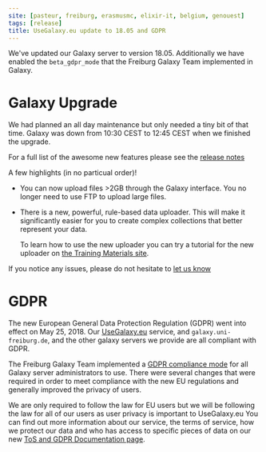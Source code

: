 ```yaml
---
site: [pasteur, freiburg, erasmusmc, elixir-it, belgium, genouest]
tags: [release]
title: UseGalaxy.eu update to 18.05 and GDPR
---
```


We've updated our Galaxy server to version 18.05. Additionally we have enabled
the `beta_gdpr_mode` that the Freiburg Galaxy Team implemented in Galaxy.

# Galaxy Upgrade

We had planned an all day maintenance but only needed a tiny bit of that time.
Galaxy was down from 10:30 CEST to 12:45 CEST when we finished the upgrade.

For a full list of the awesome new features
please see the [release notes](https://docs.galaxyproject.org/en/release_18.05/releases/18.05_announce.html)

A few highlights (in no particual order)!

- You can now upload files >2GB through the Galaxy interface. You no longer need to use FTP to upload large files.
- There is a new, powerful, rule-based data uploader. This will make it
  significantly easier for you to create complex collections that better
  represent your data.

  To learn how to use the new uploader you can try a tutorial for the new uploader on 
  [the Training Materials site](https://galaxyproject.github.io/training-material/topics/introduction/tutorials/galaxy-intro-rules/tutorial.html).

If you notice any issues, please do not hesitate to [let us know](mailto:galaxy@informatik.uni-freiburg.de)

# GDPR

The new European General Data Protection Regulation (GDPR) went into effect on
May 25, 2018. Our [UseGalaxy.eu](https://usegalaxy.eu) service, and
`galaxy.uni-freiburg.de`, and the other galaxy servers we provide are
all compliant with GDPR.

The Freiburg Galaxy Team implemented a [GDPR compliance
mode](https://github.com/galaxyproject/galaxy/pull/6069) for all Galaxy server
administrators to use. There were several changes that were required in order
to meet compliance with the new EU regulations and generally improved the
privacy of users.

We are only required to follow the law for EU users but we will be following
the law for all of our users as user privacy is important to UseGalaxy.eu
You can find out more information about our service, the terms of service, how
we protect our data and who has access to specific pieces of data on our new
[ToS and GDPR Documentation page](https://usegalaxy.eu/terms/).
